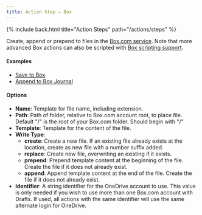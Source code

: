 ```yaml
---
title: Action Step – Box
---
```


{% include back.html title="Action Steps" path="/actions/steps" %}

Create, append or prepend to files in the [Box.com service](http://box.com). Note that more advanced Box actions can also be scripted with [Box scripting support](http://reference.getdrafts.com/objects/Box.html).

#### Examples

- [Save to Box](https://actions.getdrafts.com/a/1IX)
- [Append to Box Journal](https://actions.getdrafts.com/a/1IY)

#### Options

- **Name**: Template for file name, including extension.
- **Path**: Path of folder, relative to Box.com account root, to place file. Default "/" is the root of your Box.com folder. Should begin with "/"
- **Template**: Template for the content of the file.
- **Write Type**:
  - **create**: Create a new file. If an existing file already exists at the location, create as new file with a number suffix added.
  - **replace**: Create new file, overwriting an existing if it exists.
  - **prepend**: Prepend template content at the beginning of the file. Create the file if it does not already exist.
  - **append**: Append template content at the end of the file. Create the file if it does not already exist.
- **Identifier**: A string identifier for the OneDrive account to use. This value is only needed if you wish to use more than one Box.com account with Drafts. If used, all actions with the same identifier will use the same alternate login for OneDrive.
